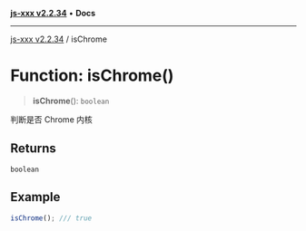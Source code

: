 [**js-xxx v2.2.34**](../README.md) • **Docs**

***

[js-xxx v2.2.34](../README.md) / isChrome

# Function: isChrome()

> **isChrome**(): `boolean`

判断是否 Chrome 内核

## Returns

`boolean`

## Example

```ts
isChrome(); /// true
```
